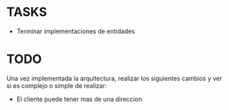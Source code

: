 # TASKS

- Terminar implementaciones de entidades

# TODO

Una vez implementada la arquitectura, realizar los siguientes cambios y ver si es complejo o simple de realizar:

- El cliente puede tener mas de una direccion
